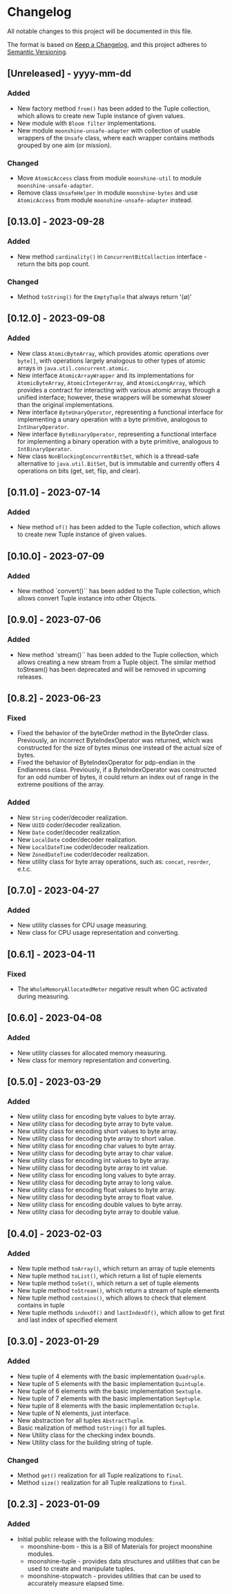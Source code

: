 # Changelog

All notable changes to this project will be documented in this file.

The format is based on [Keep a Changelog](https://keepachangelog.com/en/1.0.0/),
and this project adheres to [Semantic Versioning](https://semver.org/spec/v2.0.0.html).

## [Unreleased] - yyyy-mm-dd

### Added

- New factory method `from()` has been added to the Tuple collection, which allows to create
  new Tuple instance of given values.
- New module with `Bloom filter` implementations.
- New module `moonshine-unsafe-adapter` with collection of usable wrappers of the `Unsafe` class, where each wrapper contains methods grouped by one aim (or 
  mission).

### Changed
- Move `AtomicAccess` class from module `moonshine-util` to module `moonshine-unsafe-adapter`.
- Remove class `UnsafeHelper` in module `moonshine-bytes` and use `AtomicAccess` from module `moonshine-unsafe-adapter` instead.

## [0.13.0] - 2023-09-28

### Added

- New method `cardinality()` in `ConcurrentBitCollection` interface - return the bits pop count.

### Changed

- Method `toString()` for the `EmptyTuple` that always return '(∅)'


## [0.12.0] - 2023-09-08

### Added

- New class `AtomicByteArray`, which provides atomic operations over `byte[]`, with operations largely analogous to other types of atomic arrays
  in `java.util.concurrent.atomic`.
- New interface `AtomicArrayWrapper` and its implementations for `AtomicByteArray`, `AtomicIntegerArray`, and `AtomicLongArray`, which provides a contract for
  interacting with various atomic arrays through a unified interface; however, these wrappers will be somewhat slower than the original implementations.
- New interface `ByteUnaryOperator`, representing a functional interface for implementing a unary operation with a byte primitive, analogous
  to `IntUnaryOperator`.
- New interface `ByteBinaryOperator`, representing a functional interface for implementing a binary operation with a byte primitive, analogous
  to `IntBinaryOperator`.
- New class `NonBlockingConcurrentBitSet`, which is a thread-safe alternative to `java.util.BitSet`, but is immutable and currently offers 4 operations on
  bits (get, set, flip, and clear).


## [0.11.0] - 2023-07-14

### Added

- New method `of()` has been added to the Tuple collection, which allows to create
  new Tuple instance of given values.


## [0.10.0] - 2023-07-09

### Added

- New method `convert()`` has been added to the Tuple collection, which allows convert
  Tuple instance into other Objects.


## [0.9.0] - 2023-07-06

### Added

- New method `stream()`` has been added to the Tuple collection, which allows creating a new stream
  from a Tuple object. The similar method toStream() has been deprecated and will be removed in upcoming releases.


## [0.8.2] - 2023-06-23

### Fixed

- Fixed the behavior of the byteOrder method in the ByteOrder class. Previously, an incorrect ByteIndexOperator
  was returned, which was constructed for the size of bytes minus one instead of the actual size of bytes.
- Fixed the behavior of ByteIndexOperator for pdp-endian in the Endianness class. Previously, if a ByteIndexOperator was constructed
  for an odd number of bytes, it could return an index out of range in the extreme positions of the array.

### Added

- New `String` coder/decoder realization.
- New `UUID` coder/decoder realization.
- New `Date` coder/decoder realization.
- New `LocalDate` coder/decoder realization.
- New `LocalDateTime` coder/decoder realization.
- New `ZonedDateTime` coder/decoder realization.
- New utility class for byte array operations, such as: `concat`, `reorder`, e.t.c.


## [0.7.0] - 2023-04-27

### Added

- New utility classes for CPU usage measuring.
- New class for CPU usage representation and converting.


## [0.6.1] - 2023-04-11

### Fixed

- The `WholeMemoryAllocatedMeter` negative result when GC activated during measuring.


## [0.6.0] - 2023-04-08

### Added

- New utility classes for allocated memory measuring.
- New class for memory representation and converting.


## [0.5.0] - 2023-03-29

### Added

- New utility class for encoding byte values to byte array.
- New utility class for decoding byte array to byte value.
- New utility class for encoding short values to byte array.
- New utility class for decoding byte array to short value.
- New utility class for encoding char values to byte array.
- New utility class for decoding byte array to char value.
- New utility class for encoding int values to byte array.
- New utility class for decoding byte array to int value.
- New utility class for encoding long values to byte array.
- New utility class for decoding byte array to long value.
- New utility class for encoding float values to byte array.
- New utility class for decoding byte array to float value.
- New utility class for encoding double values to byte array.
- New utility class for decoding byte array to double value.


## [0.4.0] - 2023-02-03

### Added

- New tuple method `toArray()`, which return an array of tuple elements
- New tuple method `toList()`, which return a list of tuple elements
- New tuple method `toSet()`, which return a set of tuple elements
- New tuple method `toStream()`, which return a stream of tuple elements
- New tuple method `contains()`, which allows to check that element contains in tuple
- New tuple methods `indexOf()` and `lastIndexOf()`, which allow to get first and last index of specified element


## [0.3.0] - 2023-01-29

### Added

- New tuple of 4 elements with the basic implementation `Quadruple`.
- New tuple of 5 elements with the basic implementation `Quintuple`.
- New tuple of 6 elements with the basic implementation `Sextuple`.
- New tuple of 7 elements with the basic implementation `Septuple`.
- New tuple of 8 elements with the basic implementation `Octuple`.
- New tuple of N elements, just interface.
- New abstraction for all tuples `AbstractTuple`.
- Basic realization of method `toString()` for all tuples.
- New Utility class for the checking index bounds.
- New Utility class for the building string of tuple.

### Changed

- Method `get()` realization for all Tuple realizations to `final`.
- Method `size()` realization for all Tuple realizations to `final`.


## [0.2.3] - 2023-01-09

### Added

- Initial public release with the following modules:
    - moonshine-bom - this is a Bill of Materials for project moonshine modules.
    - moonshine-tuple - provides data structures and utilities that can be used to create and manipulate tuples.
    - moonshine-stopwatch - provides utilities that can be used to accurately measure elapsed time.

